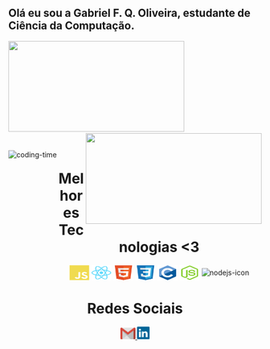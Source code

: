 <h2>Olá eu sou a Gabriel F. Q. Oliveira, estudante de Ciência da Computação.</h2>

<div>
  
  <img  height="180em" width="350px" src="https://github-readme-stats.vercel.app/api?username=GabrielFQuaresma&show_icons=true&theme=great-gatsby&include_all_commits=true&count_private=true"/>
  <img align="right" height="180em"  width="350px" src="https://github-readme-stats.vercel.app/api/top-langs/?username=GabrielFQuaresma&layout=compact&langs_count=16&theme=great-gatsby"/>
</div>
<br>

<div  align="center"> 
  <div style="display: inline_block"><br>
    <img align="left" height="250" alt="coding-time" src="code.gif">
    <h1 align="center">Melhores Tecnologias <3</h1>
    <img align="center" height="30" width="40" alt="js-icon"  src="https://raw.githubusercontent.com/devicons/devicon/master/icons/javascript/javascript-plain.svg">
    <img align="center" height="30" width="40" alt="react-icon" src="https://raw.githubusercontent.com/devicons/devicon/master/icons/react/react-original.svg">
    <img align="center" height="30" width="40" alt="html-icon" src="https://raw.githubusercontent.com/devicons/devicon/master/icons/html5/html5-original.svg">
    <img align="center" height="30" width="40" alt="css-icon" src="https://raw.githubusercontent.com/devicons/devicon/master/icons/css3/css3-original.svg">
    <img align="center" height="30" width="40" alt="c-icon" src="https://raw.githubusercontent.com/devicons/devicon/master/icons/c/c-original.svg">
    <img align="center" height="30" width="40" alt="nodejs-icon" src="https://raw.githubusercontent.com/devicons/devicon/master/icons/nodejs/nodejs-original.svg">
    <img align="center" height="30" width="40" alt="nodejs-icon" src="https://raw.githubusercontent.com/jmnote/z-icons/master/svg/cpp.svg">
   </div>
    
  
  <h1 align="center">Redes Sociais</h1>
    <a href = "mailto: work.gabriel.quaresma@gmail.com">
      <img width="30" src="gmail.svg">
    </a>
    <a href = "https://www.linkedin.com/in/gabrielf-oliveira/">
      <img width="25" src="linkedin.svg">
